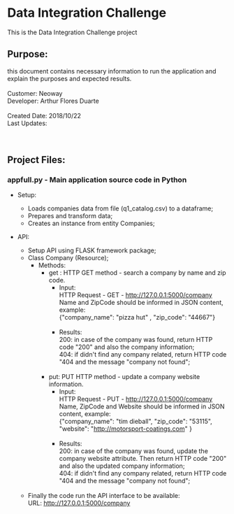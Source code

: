 # Data Integration Challenge
This is the Data Integration Challenge project<br />

## Purpose: 
  this document contains necessary information to run the application and explain the purposes and expected results.<br />
<br />
Customer: Neoway <br />
Developer: Arthur Flores Duarte <br />
<br />
Created Date: 2018/10/22 <br />
Last Updates:  <br />
<br />
<br />
## Project Files:
  ###  appfull.py - Main application source code in Python
- Setup: 
  - Loads companies data from file (q1_catalog.csv) to a dataframe;
  - Prepares and transform data;<br />
  - Creates an instance from entity Companies;

- API:
  - Setup API using FLASK framework package;
  - Class Company (Resource);
    - Methods:
      - get : HTTP GET method - search a company by name and zip code.
        - Input: <br />
              HTTP Request - GET - http://127.0.0.1:5000/company<br />
              Name and ZipCode should be informed in JSON content, example:<br />
                {"company_name": "pizza hut" , "zip_code": "44667"}<br />
              <br />
        - Results: <br />
              200: in case of the company was found, return HTTP code "200" and also the company information;<br />
              404: if didn't find any company related, return HTTP code "404 and the message "company not found"; <br /><br />
      - put: PUT HTTP method - update a company website information.
        - Input: <br />
            HTTP Request - PUT - http://127.0.0.1:5000/company <br />
            Name, ZipCode and Website should be informed in JSON content, example: <br />
            {"company_name": "tim dieball", "zip_code": "53115", "website": "http://motorsport-coatings.com" } <br /><br />
        - Results: <br />
            200: in case of the company was found, update the company website attribute. Then return HTTP code "200" and also the updated company information;<br />
            404: if didn't find any company related, return HTTP code "404 and the message "company not found"; <br /><br />
  - Finally the code run the API interface to be available:<br />
          URL: http://127.0.0.1:5000/company
<br />
